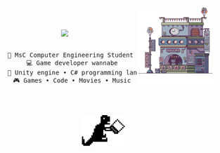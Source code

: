 
<div align="center">

<img src="https://raw.githubusercontent.com/alessiotrof/alessiotrof/main/assets/pixel_art.png" width="35%" align="right" />
<br><br><br><img src="https://readme-typing-svg.demolab.com?font=Fira+Code&pause=1000&random=false&width=435&lines=Hello+there!;I'm+Alessio%2C+a+tech+enthusiast!" width="60%" />
<br><br>

<pre>
    💼 MsC Computer Engineering Student @Unibo
    💻 Game developer wannabe
    📖 Unity engine • C# programming language
    🎮 Games • Code • Movies • Music
</pre>

<br><br><br>
<img src="https://raw.githubusercontent.com/alessiotrof/alessiotrof/main/assets/dino.png" height="70" align="center"/>
<br>
    
